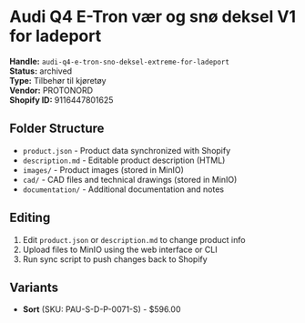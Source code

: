 # Audi Q4 E-Tron vær og snø deksel V1 for ladeport

**Handle:** `audi-q4-e-tron-sno-deksel-extreme-for-ladeport`  
**Status:** archived  
**Type:** Tilbehør til kjøretøy  
**Vendor:** PROTONORD  
**Shopify ID:** 9116447801625  

## Folder Structure

- `product.json` - Product data synchronized with Shopify
- `description.md` - Editable product description (HTML)
- `images/` - Product images (stored in MinIO)
- `cad/` - CAD files and technical drawings (stored in MinIO)
- `documentation/` - Additional documentation and notes

## Editing

1. Edit `product.json` or `description.md` to change product info
2. Upload files to MinIO using the web interface or CLI
3. Run sync script to push changes back to Shopify

## Variants

- **Sort** (SKU: PAU-S-D-P-0071-S) - $596.00
